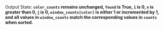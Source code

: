 Output State: **`color_counts` remains unchanged, `found` is True, `i` is 0, `n` is greater than 0, `j` is 0, `window_counts[color]` is either 1 or incremented by 1, and all values in `window_counts` match the corresponding values in `counts` when sorted.**